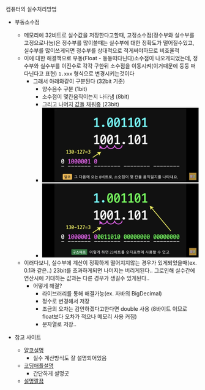 컴퓨터의 실수처리방법

- 부동소수점
  - 메모리에 32비트로 실수값을 저장한다고할때, 고정소수점(정수부와 실수부를 고정으로나눔)은 정수부를 많이쓸때는 실수부에 대한 정확도가 떨어질수있고, 실수부를 많이쓰게되면 정수부를 상대적으로 적게써야하므로 비효율적
  - 이에 대한 해결책으로 부동(Float - 둥둥떠다닌다)소수점이 나오게되었는데, 정수부와 실수부를 이진수로 각각 구한뒤 소수점을 이동시켜(이거때문에 둥둥 떠다닌다고 표현) `1.xxx` 형식으로 변경시키는것이다
    - 그래서 아래와같이 구분된다 (32bit 기준)
      - 양수음수 구분 (1bit)
      - 소수점이 몇칸움직이는지 나타냄 (8bit)
      - 그리고 나머지 값들 채워줌 (23bit)
      - ![실수처리1](./handle_silsu1.jpeg)
      - ![실수처리2](./handle_silsu2.jpeg)
  - 이러다보니, 실수부에 계산이 정확하게 떨어지지않는 경우가 있게되었을때(ex. 0.1과 같은..) 23bit를 초과하게되면 나머지는 버리게된다.. 그로인해 실수간에 연산시에 기대하는 값과는 다른 경우가 생길수 있게된다..
    - 어떻게 해결? 
      - 라이브러리를 통해 해결가능(ex. 자바의 BigDecimal)
      - 정수로 변경해서 저장
      - 조금의 오차는 감안하겠다고한다면 double 사용 (8바이트 이므로 float보다 오차가 적으나 메모리 사용 커짐)
      - 문자열로 저장..

- 참고 사이트
  - [얄코설명](https://youtu.be/ZQDsWySjY6g)
    - 실수 계산방식도 잘 설명되어있음
  - [코딩애플설명](https://youtu.be/-GsrYvZoAdA)
    - 간단하게 설명굿
  - [설명깔끔](https://sungjpar.notion.site/9ae2f2d71e764773814c8ca8e228d543)
    